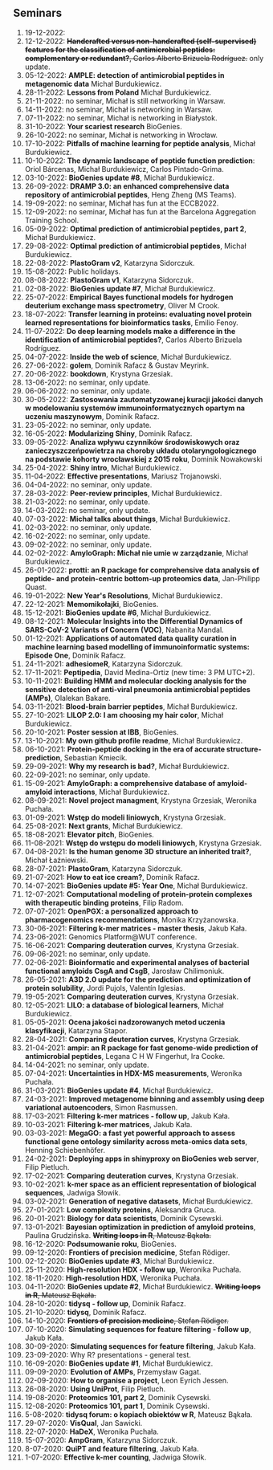 ## Seminars

1. 19-12-2022: 
1. 12-12-2022: ~~**Handcrafted versus non-handcrafted (self-supervised) features for the classification of antimicrobial peptides: complementary or redundant?**, Carlos Alberto Brizuela Rodríguez.~~ only update.
1. 05-12-2022: **AMPLE: detection of antimicrobial peptides in metagenomic data** Michał Burdukiewicz.
1. 28-11-2022: **Lessons from Poland** Michał Burdukiewicz.
1. 21-11-2022: no seminar, Michał is still networking in Warsaw.
1. 14-11-2022: no seminar, Michał is networking in Warsaw.
1. 07-11-2022: no seminar, Michał is networking in Białystok.
1. 31-10-2022: **Your scariest research** BioGenies.
1. 26-10-2022: no seminar, Michał is networking in Wrocław.
1. 17-10-2022: **Pitfalls of machine learning for peptide analysis**, Michał Burdukiewicz.
1. 10-10-2022: **The dynamic landscape of peptide function prediction**: Oriol Bárcenas, Michał Burdukiewicz, Carlos Pintado-Grima.
1. 03-10-2022: **BioGenies update #8**, Michał Burdukiewicz.
1. 26-09-2022: **DRAMP 3.0: an enhanced comprehensive data repository of antimicrobial peptides**, Heng Zheng (MS Teams).
1. 19-09-2022: no seminar, Michał has fun at the ECCB2022.
1. 12-09-2022: no seminar, Michał has fun at the Barcelona Aggregation Training School.
1. 05-09-2022: **Optimal prediction of antimicrobial peptides, part 2**, Michał Burdukiewicz.
1. 29-08-2022: **Optimal prediction of antimicrobial peptides**, Michał Burdukiewicz.
1. 22-08-2022: **PlastoGram v2**, Katarzyna Sidorczuk.
1. 15-08-2022: Public holidays.
1. 08-08-2022: **PlastoGram v1**, Katarzyna Sidorczuk.
1. 02-08-2022: **BioGenies update #7**, Michał Burdukiewicz.
1. 25-07-2022: **Empirical Bayes functional models for hydrogen deuterium exchange mass spectrometry**, Oliver M Crook.
1. 18-07-2022: **Transfer learning in proteins: evaluating novel protein learned representations for bioinformatics tasks**, Emilio Fenoy.
1. 11-07-2022: **Do deep learning models make a difference in the identification of antimicrobial peptides?**, Carlos Alberto Brizuela Rodríguez.
1. 04-07-2022: **Inside the web of science**, Michał Burdukiewicz.
1. 27-06-2022: **golem**, Dominik Rafacz & Gustav Meyrink.
1. 20-06-2022: **bookdown**, Krystyna Grzesiak.
1. 13-06-2022: no seminar, only update. 
2. 06-06-2022: no seminar, only update.
3. 30-05-2022: **Zastosowania zautomatyzowanej kuracji jakości danych w modelowaniu systemów immunoinformatycznych opartym na uczeniu maszynowym**, Dominik Rafacz.
4. 23-05-2022: no seminar, only update.
5. 16-05-2022: **Modularizing Shiny**, Dominik Rafacz.
6. 09-05-2022: **Analiza wpływu czynników środowiskowych oraz zanieczyszczeńpowietrza na choroby układu otolaryngologicznego na podstawie kohorty wrocławskiej z 2015 roku**, Dominik Nowakowski
7. 25-04-2022: **Shiny intro**, Michał Burdukiewicz.
8. 11-04-2022: **Effective presentations**, Mariusz Trojanowski.
9. 04-04-2022: no seminar, only update.
10. 28-03-2022: **Peer-review principles**, Michał Burdukiewicz.
11. 21-03-2022: no seminar, only update.
12. 14-03-2022: no seminar, only update.
13. 07-03-2022: **Michał talks about things**, Michał Burdukiewicz.
14. 02-03-2022: no seminar, only update.
15. 16-02-2022: no seminar, only update.
16. 09-02-2022: no seminar, only update.
17. 02-02-2022: **AmyloGraph: Michał nie umie w zarządzanie**, Michał Burdukiewicz. 
18. 26-01-2022: **protti: an R package for comprehensive data analysis of peptide- and protein-centric bottom-up proteomics data**, Jan-Philipp Quast. 
19. 19-01-2022: **New Year's Resolutions**, Michał Burdukiewicz.
20. 22-12-2021: **Memomikołajki**, BioGenies.
21. 15-12-2021: **BioGenies update #6**, Michał Burdukiewicz.
22. 08-12-2021: **Molecular Insights into the Differential Dynamics of SARS-CoV-2 Variants of Concern (VOC)**, Nabanita Mandal.
23. 01-12-2021: **Applications of automated data quality curation in machine learning based modelling of immunoinformatic systems: Episode One**, Dominik Rafacz.
24. 24-11-2021: **adhesiomeR**, Katarzyna Sidorczuk.
25. 17-11-2021: **Peptipedia**, David Medina-Ortiz (new time: 3 PM UTC+2).
26. 10-11-2021: **Building HMM and molecular docking analysis for the sensitive detection of anti-viral pneumonia antimicrobial peptides (AMPs)**, 
Olalekan Bakare.
1. 03-11-2021: **Blood-brain barrier peptides**, Michał Burdukiewicz.
1. 27-10-2021: **LILOP 2.0: I am choosing my hair color**, Michał Burdukiewicz.
1. 20-10-2021: **Poster session at IBB**, BioGenies.
1. 13-10-2021: **My own github profile readme**, Michał Burdukiewicz.
1. 06-10-2021: **Protein-peptide docking in the era of accurate structure-prediction**, Sebastian Kmiecik.
1. 29-09-2021: **Why my research is bad?**, Michał Burdukiewicz. 
1. 22-09-2021: no seminar, only update.
1. 15-09-2021: **AmyloGraph: a comprehensive database of amyloid-amyloid interactions**, Michał Burdukiewicz. 
1. 08-09-2021: **Novel project managment**, Krystyna Grzesiak, Weronika Puchała.
1. 01-09-2021: **Wstęp do modeli liniowych**, Krystyna Grzesiak. 
1. 25-08-2021: **Next grants**, Michał Burdukiewicz. 
1. 18-08-2021: **Elevator pitch**, BioGenies. 
1. 11-08-2021: **Wstęp do wstępu do modeli liniowych**, Krystyna Grzesiak. 
1. 04-08-2021: **Is the human genome 3D structure an inherited trait?**, Michał Łaźniewski. 
1. 28-07-2021: **PlastoGram**, Katarzyna Sidorczuk.
1. 21-07-2021: **How to eat ice cream?**, Dominik Rafacz.
1. 14-07-2021: **BioGenies update #5: Year One**, Michał Burdukiewicz.
1. 12-07-2021: **Computational modeling of protein-protein complexes with therapeutic binding proteins**, Filip Radom.
1. 07-07-2021: **OpenPGX: a personalized approach to pharmacogenomics recommendations**, Monika Krzyżanowska.
1. 30-06-2021: **Filtering k-mer matrices - master thesis**, Jakub Kała.
1. 23-06-2021: Genomics Platform@WUT conference.
1. 16-06-2021: **Comparing deuteration curves**, Krystyna Grzesiak.
1. 09-06-2021: no seminar, only update.
1. 02-06-2021: **Bioinformatic and experimental analyses of bacterial functional amyloids CsgA and CsgB**, Jarosław Chilimoniuk.
1. 26-05-2021: **A3D 2.0 update for the prediction and optimization of protein solubility**, Jordi Pujols, Valentín Iglesias.
1. 19-05-2021: **Comparing deuteration curves**, Krystyna Grzesiak.
1. 12-05-2021: **LILO: a database of biological learners**, Michał Burdukiewicz.
1. 05-05-2021: **Ocena jakości nadzorowanych metod uczenia klasyfikacji**, Katarzyna Stapor.
1. 28-04-2021: **Comparing deuteration curves**, Krystyna Grzesiak.
1. 21-04-2021: **ampir: an R package for fast genome-wide prediction of antimicrobial peptides**, Legana C H W Fingerhut, Ira Cooke.
1. 14-04-2021: no seminar, only update.
1. 07-04-2021: **Uncertainties in HDX-MS measurements**, Weronika Puchała.
1. 31-03-2021: **BioGenies update #4**, Michał Burdukiewicz.
1. 24-03-2021: **Improved metagenome binning and assembly using deep variational autoencoders**, Simon Rasmussen.
1. 17-03-2021: **Filtering k-mer matrices - follow up**, Jakub Kała.
1. 10-03-2021: **Filtering k-mer matrices**, Jakub Kała.
1. 03-03-2021: **MegaGO: a fast yet powerful approach to assess functional gene ontology similarity across meta-omics data sets**, Henning Schiebenhöfer.
1. 24-02-2021: **Deploying apps in shinyproxy on BioGenies web server**, Filip Pietluch.
1. 17-02-2021: **Comparing deuteration curves**, Krystyna Grzesiak.
1. 10-02-2021: **k-mer space as an efficient representation  of biological sequences**, Jadwiga Słowik.
1. 03-02-2021: **Generation of negative datasets**, Michał Burdukiewicz.
1. 27-01-2021: **Low complexity proteins**, Aleksandra Gruca.
1. 20-01-2021: **Biology for data scientists**, Dominik Cysewski.
1. 13-01-2021: **Bayesian optimization in prediction of amyloid proteins**, Paulina Grudzińska. ~~**Writing loops in R**, Mateusz Bąkała.~~
1. 16-12-2020: **Podsumowanie roku**, BioGenies.
1. 09-12-2020: **Frontiers of precision medicine**, Stefan Rödiger.
1. 02-12-2020: **BioGenies update #3**, Michał Burdukiewicz.
1. 25-11-2020: **High-resolution HDX - follow up**, Weronika Puchała.
1. 18-11-2020: **High-resolution HDX**, Weronika Puchała.
1. 04-11-2020: **BioGenies update #2**, Michał Burdukiewicz. ~~**Writing loops in R**, Mateusz Bąkała.~~ 
1. 28-10-2020: **tidysq - follow up**, Dominik Rafacz.
1. 21-10-2020: **tidysq**, Dominik Rafacz.
1. 14-10-2020: ~~**Frontiers of precision medicine**, Stefan Rödiger.~~
1. 07-10-2020: **Simulating sequences for feature filtering - follow up**, Jakub Kała.
1. 30-09-2020: **Simulating sequences for feature filtering**, Jakub Kała.
1. 23-09-2020: Why R? presentations - general test.
1. 16-09-2020: **BioGenies update #1**, Michał Burdukiewicz.
1. 09-09-2020: **Evolution of AMPs**, Przemysław Gagat.
1. 02-09-2020: **How to organise a project**, Leon Eyrich Jessen.
1. 26-08-2020: **Using UniProt**, Filip Pietluch.
1. 19-08-2020: **Proteomics 101, part 2**, Dominik Cysewski.
1. 12-08-2020: **Proteomics 101, part 1**, Dominik Cysewski.
1. 5-08-2020: **tidysq forum: o kopiach obiektów w R**, Mateusz Bąkała.
1. 29-07-2020: **VisQual**, Jan Sawicki.
1. 22-07-2020: **HaDeX**, Weronika Puchała.
1. 15-07-2020: **AmpGram**, Katarzyna Sidorczuk.
1. 8-07-2020: **QuiPT and feature filtering**, Jakub Kała.
1. 1-07-2020: **Effective k-mer counting**, Jadwiga Słowik.
